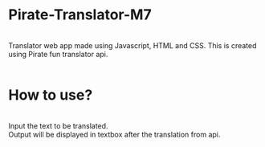 # Pirate-Translator-M7<br>
<br>
Translator web app made using Javascript, HTML and CSS. This is created using Pirate fun translator api.<br>
<br>
<h1>How to use?</h1><br>
Input the text to be translated.<br>
Output will be displayed in textbox after the translation from api.<br>

